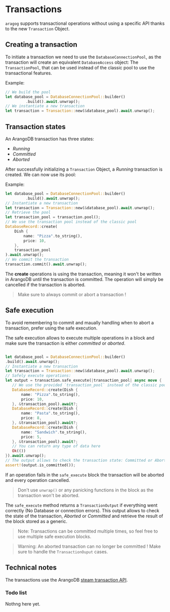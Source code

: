 # Transactions

`aragog` supports transactional operations without using a specific API thanks to the new `Transaction` Object.

## Creating a transaction

To initiate a transaction we need to use the `DatabaseConnectionPool`, as the transaction will create an equivalent `DatabaseAccess` object:
The `TransactionPool`, that can be used instead of the classic pool to use the transactional features.

Example:
```rust
// We build the pool
let database_pool = DatabaseConnectionPool::builder()
         .build().await.unwrap();
// We instantiate a new transaction
let transaction = Transaction::new(&database_pool).await.unwrap();
```

## Transaction states

An ArangoDB transaction has three states:
- *Running*
- *Committed*
- *Aborted*

After successfully initializing a `Transaction` Object, a *Running* transaction is created.
We can now use its pool:

Example:
````rust
let database_pool = DatabaseConnectionPool::builder()
         .build().await.unwrap();
// Instantiate a new transaction
let transaction = Transaction::new(&database_pool).await.unwrap();
// Retrieve the pool
let transaction_pool = transaction.pool();
// We use the transaction pool instead of the classic pool
DatabaseRecord::create(
    Dish {
        name: "Pizza".to_string(),
        price: 10,
    },
    transaction_pool
).await.unwrap();
// We commit the transaction
transaction.commit().await.unwrap();
````

The **create** operations is using the transaction, meaning it won't be written in ArangoDB until the transaction is committed.
The operation will simply be cancelled if the transaction is aborted.

> Make sure to always commit or abort a transaction !

## Safe execution

To avoid remembering to commit and maually handling when to abort a transaction, prefer using the safe execution. 

The safe execution allows to execute multiple operations in a block and make sure the transaction is either *committed* or *aborted*.

 ```rust
 
let database_pool = DatabaseConnectionPool::builder()
.build().await.unwrap();
// Instantiate a new transaction
let transaction = Transaction::new(&database_pool).await.unwrap();
// Safely execute operations:
let output = transaction.safe_execute(|transaction_pool| async move {
    // We use the provided `transaction_pool` instead of the classic pool
    DatabaseRecord::create(Dish {
        name: "Pizza".to_string(),
        price: 10,
    }, &transaction_pool).await?;
    DatabaseRecord::create(Dish {
        name: "Pasta".to_string(),
        price: 8,
    }, &transaction_pool).await?;
    DatabaseRecord::create(Dish {
        name: "Sandwich".to_string(),
        price: 5,
    }, &transaction_pool).await?;
    // You can return any type of data here
    Ok(())
}).await.unwrap();
// The output allows to check the transaction state: Committed or Aborted
assert!(output.is_committed());
```

If an operation fails in the `safe_execute` block the transaction will be aborted and every operation cancelled.

> Don't use `unwrap()` or any panicking functions in the block as the transaction won't be aborted.

The `safe_execute` method returns a `TransactionOutput` if everything went correctly (No Database or connection errors).
This output allows to check the state of the transaction, *Aborted* or *Committed* and retrieve the result of the block
stored as a generic.

> Note: Transactions can be committed multiple times, so feel free to use multiple safe execution blocks.

> Warning: An aborted transaction can no longer be committed ! Make sure to handle the `TransactionOuput` cases.

## Technical notes

The transactions use the ArangoDB [steam transaction API](https://www.arangodb.com/docs/stable/http/transaction-stream-transaction.html).

### Todo list

Nothng here yet.